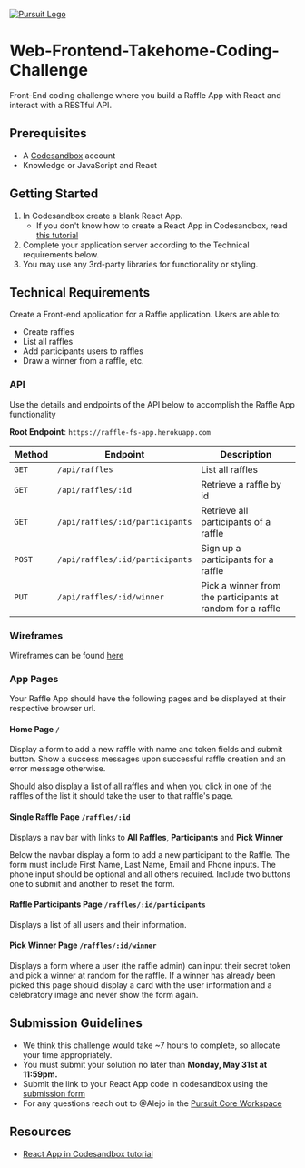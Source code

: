 [![Pursuit Logo](https://avatars1.githubusercontent.com/u/5825944?s=200&v=4)](https://pursuit.org)

# Web-Frontend-Takehome-Coding-Challenge

Front-End coding challenge where you build a Raffle App with React and interact with a RESTful API.

## Prerequisites

- A [Codesandbox](https://codesandbox.io/) account
- Knowledge or JavaScript and React

## Getting Started

1. In Codesandbox create a blank React App.
   - If you don't know how to create a React App in Codesandbox, read [this tutorial](https://react.school/hello-react)
2. Complete your application server according to the Technical requirements below.
3. You may use any 3rd-party libraries for functionality or styling.

## Technical Requirements

Create a Front-end application for a Raffle application. Users are able to:

- Create raffles
- List all raffles
- Add participants users to raffles
- Draw a winner from a raffle, etc.

### API

Use the details and endpoints of the API below to accomplish the Raffle App functionality

**Root Endpoint**: `https://raffle-fs-app.herokuapp.com`

| Method | Endpoint                        | Description                                                |
| ------ | ------------------------------- | ---------------------------------------------------------- |
| `GET`  | `/api/raffles`                  | List all raffles                                           |
| `GET`  | `/api/raffles/:id`              | Retrieve a raffle by id                                    |
| `GET`  | `/api/raffles/:id/participants` | Retrieve all participants of a raffle                      |
| `POST` | `/api/raffles/:id/participants` | Sign up a participants for a raffle                        |
| `PUT`  | `/api/raffles/:id/winner`       | Pick a winner from the participants at random for a raffle |


### Wireframes

Wireframes can be found [here](./Raffle-App-Wireframes.pdf)

### App Pages

Your Raffle App should have the following pages and be displayed at their respective browser url.


#### Home Page `/`

Display a form to add a new raffle with name and token fields and submit button. Show a success messages upon successful raffle creation and an error message otherwise.

Should also display a list of all raffles and when you click in one of the raffles of the list it should take the user to that raffle's page.

#### Single Raffle Page `/raffles/:id`

Displays a nav bar with links to **All Raffles**, **Participants** and **Pick Winner**

Below the navbar display a form to add a new participant to the Raffle. The form must include First Name, Last Name, Email and Phone inputs. The phone input should be optional and all others required. Include two buttons one to submit and another to reset the form.

#### Raffle Participants Page `/raffles/:id/participants`

Displays a list of all users and their information.

#### Pick Winner Page `/raffles/:id/winner`

Displays a form where a user (the raffle admin) can input their secret token and pick a winner at random for the raffle. If a winner has already been picked this page should display a card with the user information and a celebratory image and never show the form again.

## Submission Guidelines

- We think this challenge would take ~7 hours to complete, so allocate your time appropriately.
- You must submit your solution no later than **Monday, May 31st at 11:59pm.**
- Submit the link to your React App code in codesandbox using the [submission form](https://docs.google.com/forms/d/e/1FAIpQLSeY0nBqtXTV06b2CmAreHLJzVHlG0cQHUx9g1RKPYer0hNVVQ/viewform?usp=sf_link)
- For any questions reach out to @Alejo in the [Pursuit Core Workspace](https://pursuit-core.slack.com/)

## Resources

- [React App in Codesandbox tutorial](https://react.school/hello-react)
